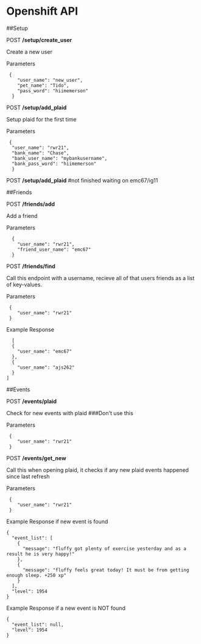 # Openshift API

##Setup

POST **/setup/create_user**  

Create a new user


Parameters  
 
```
 {
    "user_name": "new_user",  
    "pet_name": "Tido",  
    "pass_word": "hiimemerson"  
  }  
```


POST **/setup/add_plaid**  

Setup plaid for the first time  

Parameters  

```
 {  
  "user_name": "rwr21",
  "bank_name": "Chase",  
  "bank_user_name": "mybankusername",     
  "bank_pass_word": "hiimemerson"  
  }  
```


POST **/setup/add_plaid**  #not finished waiting on emc67/ig11




##Friends

POST **/friends/add**

Add a friend

Parameters  


```
  {  
    "user_name": "rwr21",  
    "friend_user_name": "emc67" 
  }  
```

POST **/friends/find**   

Call this endpoint with a username, recieve all of that users friends as a list of key-values.

Parameters  


```
 {  
    "user_name": "rwr21"  
 }  
```

Example Response

```
  [
  {
    "user_name": "emc67"
  },
  {
    "user_name": "ajs262"
  }
]
``` 

##Events

POST **/events/plaid**   

Check for new events with plaid ###Don't use this

Parameters  

```
 {  
    "user_name": "rwr21"  
 }  
```

POST **/events/get_new**   

Call this when opening plaid, it checks if any new plaid events happened since last refresh

Parameters  

```
 {  
    "user_name": "rwr21"  
 }  
```

Example Response  if new event is found

```
{
  "event_list": [
    {
      "message": "fluffy got plenty of exercise yesterday and as a result he is very happy!"
    },
    {
      "message": "fluffy feels great today! It must be from getting enough sleep. +250 xp"
    }
  ],
  "level": 1954
}
```


Example Response if a new event is NOT found 
```
{
  "event_list": null,
  "level": 1954
}
```









